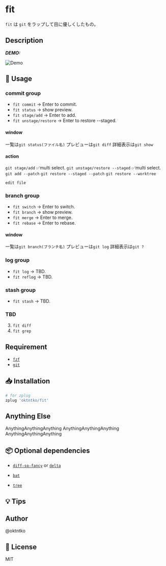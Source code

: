 # fit

`fit` は `git` をラップして目に優しくしたもの。

## Description

**_DEMO:_**

![Demo](https://image-url.gif)

## 📝 Usage

### commit group
  - `fit commit` -> Enter to commit.
  - `fit status` -> show preview.
  - `fit stage/add` -> Enter to add.
  - `fit unstage/restore` -> Enter to restore --staged.

#### window
  一覧は`git status(ファイル名)` 
  プレビューは`git diff`
  詳細表示は`git show`
  
#### action
  `git stage/add` ✅multi select.
  `git unstage/restore --staged` ✅multi select.
  `git add --patch`
  `git restore --staged --patch`
  `git restore --worktree `

  `edit file`

### branch group
  - `fit switch` -> Enter to switch.
  - `fit branch` -> show preview.
  - `fit merge` -> Enter to merge.
  - `fit rebase` -> Enter to rebase.

#### window
  一覧は`git branch(ブランチ名)` 
  プレビューは`git log`
  詳細表示は`git ?`

### log group
  - `fit log` -> TBD.
  - `fit reflog` -> TBD.

### stash group
  - `fit stash` -> TBD.

### TBD
3. `fit diff`
4. `fit grep`

## Requirement

- [`fzf`](https://github.com/junegunn/fzf)
- [`git`](https://git-scm.com/)

## 📥 Installation

```zsh
# for zplug
zplug 'oktntko/fit'
```

## Anything Else

AnythingAnythingAnything
AnythingAnythingAnything
AnythingAnythingAnything

## 📦 Optional dependencies

- [`diff-so-fancy`](https://github.com/so-fancy/diff-so-fancy) or [`delta`](https://github.com/dandavison/delta)

- [`bat`](https://github.com/sharkdp/bat.git)

- [`tree`](https://github.com/nodakai/tree-command)

## 💡 Tips

## Author

@oktntko

## 📃 License

MIT
